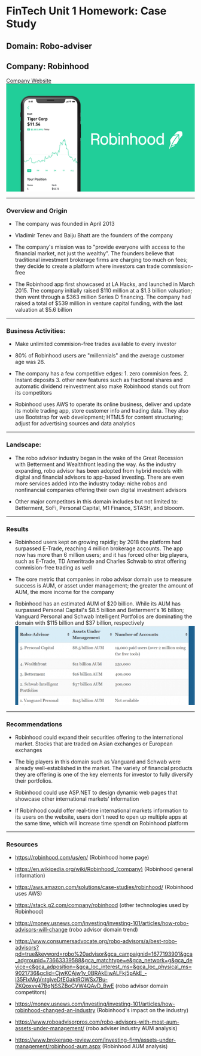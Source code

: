 # FinTech Unit 1 Homework: Case Study

## Domain: Robo-adviser
## Company: Robinhood
[Company Website](https://robinhood.com/us/en/)
![robinhood-logo](robinhood-preview.PNG)


---
### Overview and Origin

* The company was founded in April 2013

* Vladimir Tenev and Baiju Bhatt are the founders of the company

* The company's mission was to "provide everyone with access to the financial market, not just the wealthy". The founders believe that traditional investment brokerage firms are charging too much on fees; they decide to create a platform where investors can trade commission-free

* The Robinhood app first showcased at LA Hacks, and launched in March 2015. The company initially raised $110 million at a $1.3 billion valuation; then went through a $363 million Series D financing. The company had raised a total of $539 million in venture capital funding, with the last valuation at $5.6 billion

---

### Business Activities:

* Make unlimited commision-free trades available to every investor

* 80% of Robinhood users are "millennials" and the average customer age was 26. 
* The company has a few competitive edges: 1. zero commision fees. 2. Instant deposits 3. other new features such as fractional shares and automatic dividend reinvestment also make Robinhood stands out from its competitors

* Robinhood uses AWS to operate its online business, deliver and update its mobile trading app, store customer info and trading data. They also use Bootstrap for web development; HTML5 for content structuring; adjust for advertising sources and data analytics

---
### Landscape:


* The robo advisor industry began in the wake of the Great Recession with Betterment and Wealthfront leading the way. As the industry expanding, robo advisor has been adopted from hybrid models with digital and financial advisors to app-based investing. There are even more services added into the industry today: niche robos and nonfinancial companies offering their own digital investment advisors

* Other major competitors in this domain includes but not limited to: Betterment, SoFi, Personal Capital, M1 Finance, STASH, and blooom. 

---
### Results

* Robinhood users kept on growing rapidly; by 2018 the platform had surpassed E-Trade, reaching 4 million brokerage accounts. The app now has more than 6 million users; and it has forced other big players, such as E-Trade, TD Ameritrade and Charles Schwab to strat offering commision-free trading as well

* The core metric that companies in robo advisor domain use to measure success is AUM, or asset under management; the greater the amount of AUM, the more income for the company 

* Robinhood has an estimated AUM of $20 billion. While its AUM has surpassed Personal Capital's $8.5 billion and Betterment's 16 billion; Vanguard Personal and Schwab Intelligent Portfolios are dominating the domain with $115 billion and $37 billion, respectively
![Robo-advisor AUM](robo-advisors-with-the-most-aum-2019-oeuoyrsaey91zglk5fqqljur350tjnqprl3j31lx8o.PNG)

---

### Recommendations

* Robinhood could expand their securities offering to the international market. Stocks that are traded on Asian exchanges or European exchanges

* The big players in this domain such as Vanguard and Schwab were already well-established in the market. The variety of financial products they are offering is one of the key elements for investor to fully diversify their portfolios.

* Robinhood could use ASP.NET to design dynamic web pages that showcase other international markets' information

* If Robinhood could offer real-time international markets information to its users on the website, users don't need to open up multiple apps at the same time, which will increase time spendt on Robinhood platform

---
### Resources

* https://robinhood.com/us/en/ (Robinhood home page)

* https://en.wikipedia.org/wiki/Robinhood_(company) (Robinhood general information)

* https://aws.amazon.com/solutions/case-studies/robinhood/ (Robinhood uses AWS)

* https://stack.g2.com/company/robinhood (other technologies used by Robinhood)

* https://money.usnews.com/investing/investing-101/articles/how-robo-advisors-will-change (robo advisor domain trend)

* https://www.consumersadvocate.org/robo-advisors/a/best-robo-advisors?pd=true&keyword=robo%20advisor&gca_campaignid=1677193901&gca_adgroupid=73663339588&gca_matchtype=e&gca_network=g&gca_device=c&gca_adposition=&gca_loc_interest_ms=&gca_loc_physical_ms=9021736&gclid=CjwKCAjw1v_0BRAkEiwALFkj5pAkE_-I35FlxMgVntglveDfEGaktROWSx7Bu-ZKQoxvv47BqNSSZBoCVW4QAvD_BwE (robo advisor domain competitors)

* https://money.usnews.com/investing/investing-101/articles/how-robinhood-changed-an-industry (Robinhood's impact on the industry)

* https://www.roboadvisorpros.com/robo-advisors-with-most-aum-assets-under-management/ (robo adviser industry AUM analysis)

* https://www.brokerage-review.com/investing-firm/assets-under-management/robinhood-aum.aspx (Robinhood AUM analysis)